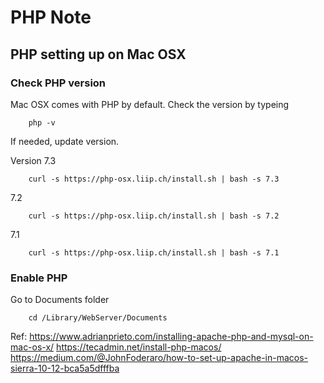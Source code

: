 # PHP Note

## PHP setting up on Mac OSX


### Check PHP version

Mac OSX comes with PHP by default.
Check the version by typeing

		php -v

If needed, update version.

Version 7.3

		curl -s https://php-osx.liip.ch/install.sh | bash -s 7.3


7.2

		curl -s https://php-osx.liip.ch/install.sh | bash -s 7.2


7.1

		curl -s https://php-osx.liip.ch/install.sh | bash -s 7.1


### Enable PHP

Go to Documents folder

		cd /Library/WebServer/Documents


Ref:
https://www.adrianprieto.com/installing-apache-php-and-mysql-on-mac-os-x/
https://tecadmin.net/install-php-macos/
https://medium.com/@JohnFoderaro/how-to-set-up-apache-in-macos-sierra-10-12-bca5a5dfffba